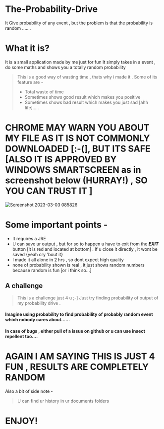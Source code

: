 # The-Probability-Drive
It Give probability of any event , but the problem is that  the probability is random ....... 
# What it is?
It is a small application made by me just for fun 
It simply takes in a event , do some maths and shows you a totally random probability 
> This is a good way of wasting time , thats why i made it . Some of its feature are - 
> * Total waste of time
> * Sometimes shows good result which makes you positive
> * Sometimes shows bad result which makes you just sad [ahh life].....
# CHROME MAY WARN YOU ABOUT MY FILE AS IT IS NOT COMMONLY DOWNLOADED [:-(], BUT ITS SAFE [ALSO IT IS APPROVED BY WINDOWS SMARTSCREEN as in screenshot below (HURRAY!) , SO YOU CAN TRUST IT ]
![Screenshot 2023-03-03 085826](https://user-images.githubusercontent.com/86218838/222624617-7d626cf1-c8df-4c43-8928-91e612e9b40d.png)
# Some important points -
* It requires a JRE 
* U can save ur output , but for so to happen u have to exit from the ***EXIT*** button [it is red and located at bottom] . If u close it directly , it wont be saved {yeah cry 'bout it}
* I made it all alone in 2 hrs , so dont expect high quality
* none of probability shown is real , it just shows random numbers because random is fun [or i think so...]
## A challenge 
> This is a challenge just 4 u ;-]
Just try finding probability of output of my probability drive .
#### Imagine using probability to find probability of probably random event which nobody cares about......
#### In case of bugs , either pull of a issue on github or u can use insect repellent too....

# AGAIN I AM SAYING THIS IS JUST 4 FUN , RESULTS ARE COMPLETELY RANDOM

Also a bit of side note - 
> U can find ur history in ur documents folders

# ENJOY!
